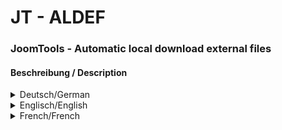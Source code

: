# JT - ALDEF
### JoomTools - Automatic local download external files

#### Beschreibung / Description 
<details>
  <summary>Deutsch/German</summary>

#### Deutsche Beschreibung
<p>Dieses Plugin lädt extern geladene Dateien oder Schriften in das lokale Dateisystem herunter und stellt sie von der lokalen Domäne aus zur Verfügung.<br /><strong>Zur Zeit werden nur Google-Schriften verarbeitet.</strong> Weitere Dienste wie CDNs oder Fontfabriken, auch externe Skripte oder Bilder, sind für die Zukunft geplant.</p><p><strong>Zwei Möglichkeiten der Einbindung werden unterstützt:</strong></p><ol><li><code>&lt;link href="https://fonts.googleapis.com/css2?family=PT+Sans+Caption:wght@400;700&family=PT+Sans:ital,wght@0,400;0,700;1,400;1,700&display=swap" rel="(lazy-)stylesheet" /&gt;</code><br /><br /></li><li><ul style="list-style-type:square"><li><code>@import "https://fonts.googleapis.com/css2?family=PT+Sans+Caption:wght@400;700&family=PT+Sans:ital,wght@0,400;0,700;1,400;1,700&display=swap";</code></li><li><code>@import url("https://fonts.googleapis.com/css2?family=PT+Sans+Caption:wght@400;700&family=PT+Sans:ital,wght@0,400;0,700;1,400;1,700&display=swap");</code></li><li><code>@import url(https://fonts.googleapis.com/css2?family=PT+Sans+Caption:wght@400;700&family=PT+Sans:ital,wght@0,400;0,700;1,400;1,700&display=swap);</code></li></ul></li></ol><p>Methode 1 wird im Seitenkopf <sup>a)</sup> erkannt, Methode 2 wird sowohl in den eingebundenen CSS-Dateien der ersten Ebene im Seitenkopf als auch in den Style-Tags im Seitenkopf und im Seiteninhalt <sup>b)</sup> erkannt.</p><p><strong>Google bietet auch zwei Varianten an, die mir derzeit bekannt sind, um die Schriften abzurufen:</strong></p><ol><li><code>https://fonts.googleapis.com/css?family=PT+Sans+Caption:400,700|PT+Sans:400,400i,700,700i</code></li><li><code>https://fonts.googleapis.com/css2?family=PT+Sans+Caption:wght@400;700&family=PT+Sans:ital,wght@0,400;0,700;1,400;1,700</code></li></ol><p>Beide werden gefunden und ersetzt.</p>

### Allgemeiner Hinweis
<ul><li>Es empfiehlt sich das Plugin als letztes in der Reihenfolge anzuordnen.</li><li>Nach Änderungen an den CSS-Dateien, sollte der Index zurückgesetzt werden.</li></ul>
<p>___<br /><strong>Legende:</strong><br /><sup>a) Seitenkopf ist der HTML-Bereich zwischen <code>&lt;head&gt;</code> und <code>&lt;/head&gt;</code></sup><br /><sup>b) Seiteninhalt ist der HTML-Bereich zwischen <code>&lt;body&gt;</code> und <code>&lt;/body&gt;</code></sup></p>
</details>

<details>
  <summary>Englisch/English</summary>

#### English description
<p>This Plugin downloads external loaded files or fonts to the local file System and serves them from the local Domain.<br /><strong>Currently only Google fonts are handled.</strong> Other services like CDNs or font factories, also external scripts or images, are planed for the future.</p><p><strong>Two ways of embedding are supported:</strong></p><ol><li><code>&lt;link href="https://fonts.googleapis.com/css2?family=PT+Sans+Caption:wght@400;700&family=PT+Sans:ital,wght@0,400;0,700;1,400;1,700&display=swap" rel="(lazy-)stylesheet" /&gt;</code><br /><br /></li><li><ul style="list-style-type:square"><li><code>@import "https://fonts.googleapis.com/css2?family=PT+Sans+Caption:wght@400;700&family=PT+Sans:ital,wght@0,400;0,700;1,400;1,700&display=swap";</code></li><li><code>@import url("https://fonts.googleapis.com/css2?family=PT+Sans+Caption:wght@400;700&family=PT+Sans:ital,wght@0,400;0,700;1,400;1,700&display=swap");</code></li><li><code>@import url(https://fonts.googleapis.com/css2?family=PT+Sans+Caption:wght@400;700&family=PT+Sans:ital,wght@0,400;0,700;1,400;1,700&display=swap);</code></li></ul></li></ol><p>Method 1 is recognized in the page header, method 2 is recognized both within the included CSS files of the first level in the page header and in the style tags in the page header and in the page body.</p><p><strong>Google also offers two variants, which are currently known to me, to retrieve the fonts:</strong></p><ol><li><code>https://fonts.googleapis.com/css?family=PT+Sans+Caption:400,700|PT+Sans:400,400i,700,700i</code></li><li><code>https://fonts.googleapis.com/css2?family=PT+Sans+Caption:wght@400;700&family=PT+Sans:ital,wght@0,400;0,700;1,400;1,700</code></li></ol><p>Both are found and replaced.</p>

### General note
<ul><li>It is recommended to place the plugin as last in the order.</li><li>After making changes to the CSS files, the index should be reset.</li></ul>
</details>

<details>
  <summary>French/French</summary>

#### Description en Français
<p>Ce plugin télécharge des fichiers ou des polices externes chargés dans le système de fichiers local et les sert à partir du domaine local.<br /><strong>Actuellement, seules les polices Google sont gérées.</strong> D'autres services tels que les CDN ou les usines de polices, ainsi que des scripts ou des images externes, sont prévus pour l'avenir.</p><p><strong> D'autres services tels que les CDN ou les usines de polices, ainsi que des scripts ou des images externes, sont prévus pour l'avenir.</p><p><strong>Deux méthodes d'intégration sont prises en charge :</strong></p><ol><li><code>&lt;link href="https://fonts.googleapis.com/css2?family=PT+Sans+Caption:wght@400;700&family=PT+Sans:ital,wght@0,400;0,700;1,400;1,700&display=swap" rel="(lazy-)stylesheet" /&gt;</code><br /><br /></li><li><ul style="list-style-type:square"><li><code>@import "https://fonts.googleapis.com/css2?family=PT+Sans+Caption:wght@400;700&family=PT+Sans:ital,wght@0,400;0,700;1,400;1,700&display=swap";</code></li><li><code>@import url("https://fonts.googleapis.com/css2?family=PT+Sans+Caption:wght@400;700&family=PT+Sans:ital,wght@0,400;0,700;1,400;1,700&display=swap");</code></li><li><code>@import url(https://fonts.googleapis.com/css2?family=PT+Sans+Caption:wght@400;700&family=PT+Sans:ital,wght@0,400;0,700;1,400;1,700&display=swap);</code></li></ul></li></ol><p>La méthode 1 est reconnue dans l'en-tête de la page, la méthode 2 est reconnue à la fois dans les fichiers CSS inclus de premier niveau dans l'en-tête de la page et dans les balises de style dans l'en-tête de la page et dans le corps de la page.</p><p><strong>Google propose également deux variantes, qui sont actuellement connues, pour récupérer les polices :</strong></p><ol><li><code>https://fonts.googleapis.com/css?family=PT+Sans+Caption:400,700|PT+Sans:400,400i,700,700i</code></li><li><code>https://fonts.googleapis.com/css2?family=PT+Sans+Caption:wght@400;700&family=PT+Sans:ital,wght@0,400;0,700;1,400;1,700</code></li></ol><p>Les deux sont trouvés et remplacés.</p>

### Note générale
<ul><li>Il est fortement recommandé de placer le plugin en dernier dans l'ordre.</li><li>Après avoir apporté des modifications aux fichiers CSS, il est recommandé de réinitialiser l'index.</li></ul>
</details>
